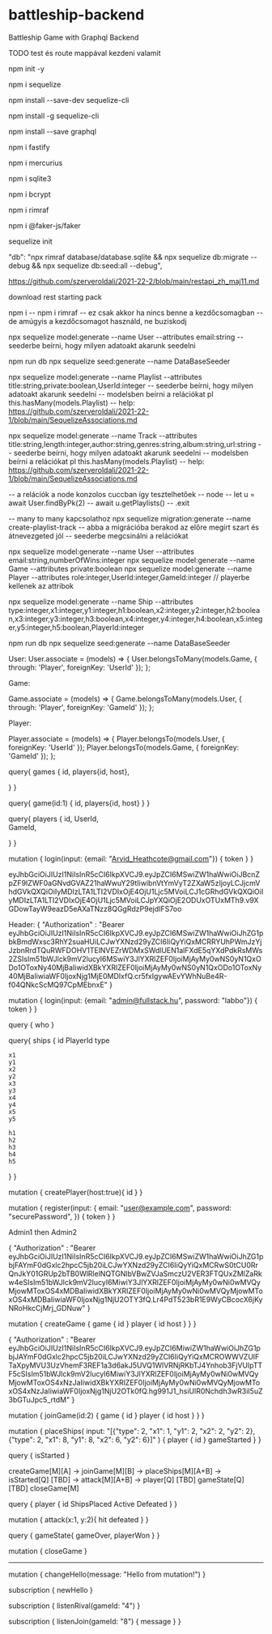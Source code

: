 # battleship-backend
 Battleship Game with Graphql Backend

TODO test és route mappával kezdeni valamit

npm init -y

npm i sequelize

npm install --save-dev sequelize-cli

npm install -g sequelize-cli

npm install --save graphql

npm i fastify

npm i mercurius

npm i sqlite3

npm i bcrypt

npm i rimraf

npm i @faker-js/faker

sequelize init

"db": "npx rimraf database/database.sqlite && npx sequelize db:migrate --debug && npx sequelize db:seed:all --debug",



https://github.com/szerveroldali/2021-22-2/blob/main/restapi_zh_maj11.md

download rest starting pack

npm i
-- npm i rimraf -- ez csak akkor ha nincs benne a kezdőcsomagban
-- de amúgyis a kezdőcsomagot használd, ne buziskodj

npx sequelize model:generate --name User --attributes email:string
-- seederbe beírni, hogy milyen adatoakt akarunk seedelni

npm run db
npx sequelize seed:generate  --name DataBaseSeeder

npx sequelize model:generate --name Playlist --attributes title:string,private:boolean,UserId:integer
-- seederbe beírni, hogy milyen adatoakt akarunk seedelni
-- modelsben beírni a relációkat pl this.hasMany(models.Playlist)
-- help: https://github.com/szerveroldali/2021-22-1/blob/main/SequelizeAssociations.md

npx sequelize model:generate --name Track --attributes title:string,length:integer,author:string,genres:string,album:string,url:string
-- seederbe beírni, hogy milyen adatoakt akarunk seedelni
-- modelsben beírni a relációkat pl this.hasMany(models.Playlist)
-- help: https://github.com/szerveroldali/2021-22-1/blob/main/SequelizeAssociations.md

-- a relációk a node konzolos cuccban így tesztelhetőek
-- node
-- let u = await User.findByPk(2)
-- await u.getPlaylists()
-- .exit

-- many to many kapcsolathoz
npx sequelize migration:generate --name create-playlist-track
-- abba a migrációba berakod az előre megírt szart és átnevezgeted jól
-- seederbe megcsinálni a relációkat


npx sequelize model:generate --name User --attributes email:string,numberOfWins:integer
npx sequelize model:generate --name Game --attributes private:boolean
npx sequelize model:generate --name Player --attributes role:integer,UserId:integer,GameId:integer
// playerbe kellenek az attribok

npx sequelize model:generate --name Ship --attributes type:integer,x1:integer,y1:integer,h1:boolean,x2:integer,y2:integer,h2:boolean,x3:integer,y3:integer,h3:boolean,x4:integer,y4:integer,h4:boolean,x5:integer,y5:integer,h5:boolean,PlayerId:integer

npm run db
npx sequelize seed:generate --name DataBaseSeeder

User:
User.associate = (models) => {
  User.belongsToMany(models.Game, { through: 'Player', foreignKey: 'UserId' });
};

Game:

Game.associate = (models) => {
  Game.belongsToMany(models.User, { through: 'Player', foreignKey: 'GameId' });
};


Player:

Player.associate = (models) => {
  Player.belongsTo(models.User, { foreignKey: 'UserId' });
  Player.belongsTo(models.Game, { foreignKey: 'GameId' });
};



query{
  games {
    id,
		players{id, host},    

  }
}

query{
  game(id:1) {
    id,
    players{id, host}
  } 
}

query{
  players {
    id,
		UserId,    
    GameId,    

  }
}


mutation {
  login(input: {email: "Arvid_Heathcote@gmail.com"}) {
    token
  }
}

eyJhbGciOiJIUzI1NiIsInR5cCI6IkpXVCJ9.eyJpZCI6MSwiZW1haWwiOiJBcnZpZF9IZWF0aGNvdGVAZ21haWwuY29tIiwibnVtYmVyT2ZXaW5zIjoyLCJjcmVhdGVkQXQiOiIyMDIzLTA1LTI2VDIxOjE4OjU1Ljc5MVoiLCJ1cGRhdGVkQXQiOiIyMDIzLTA1LTI2VDIxOjE4OjU1Ljc5MVoiLCJpYXQiOjE2ODUxOTUxMTh9.v9XGDowTayW9eazD5eAXaTNzz8QGgRdzP9ejdIFS7oo

Header:
{
  "Authorization" : "Bearer eyJhbGciOiJIUzI1NiIsInR5cCI6IkpXVCJ9.eyJpZCI6MSwiZW1haWwiOiJhZG1pbkBmdWxsc3RhY2suaHUiLCJwYXNzd29yZCI6IiQyYiQxMCRRYUhPWmJzYjJzbnRrdTQuRWFDOHV1TElNVEZrWDMxSWdlUEN1alFXdE5qYXdPdkRsMWs2ZSIsIm51bWJlck9mV2lucyI6MSwiY3JlYXRlZEF0IjoiMjAyMy0wNS0yN1QxODo1OToxNy40MjBaIiwidXBkYXRlZEF0IjoiMjAyMy0wNS0yN1QxODo1OToxNy40MjBaIiwiaWF0IjoxNjg1MjE0MDIxfQ.cr5fxIgywAEvYWhNuBe4R-f04QNkcScMQ97CpMEbnxE"
}

mutation {
  login(input: {email: "admin@fullstack.hu", password: "labbo"}) {
    token
  }
}

query {
  who
}

query{
  ships {
    id
  	PlayerId
  	type
  
  	x1
  	y1
    x2
    y2
    x3
    y3
    x4
    y4
    x5
    y5

    h1
    h2
    h3
    h4
    h5
  }
}

mutation {
  createPlayer(host:true){
    id
  }
}





mutation {
  register(input: {
    email: "user@example.com", 
    password: "securePassword", 
  }) {
    token
  }
}

Admin1 then Admin2

{
  "Authorization" : "Bearer eyJhbGciOiJIUzI1NiIsInR5cCI6IkpXVCJ9.eyJpZCI6MSwiZW1haWwiOiJhZG1pbjFAYmF0dGxlc2hpcC5jb20iLCJwYXNzd29yZCI6IiQyYiQxMCRwS0tCU0RrQnJkY01GRUp2bTB0WlRlelNQTGNlbVBwZVJaSmczU2VER3FTQUxZMlZaRkw4eSIsIm51bWJlck9mV2lucyI6MiwiY3JlYXRlZEF0IjoiMjAyMy0wNi0wMVQyMjowMToxOS4xMDBaIiwidXBkYXRlZEF0IjoiMjAyMy0wNi0wMVQyMjowMToxOS4xMDBaIiwiaWF0IjoxNjg1NjU2OTY3fQ.Lr4PdT523bR1E9WyCBcocX6jKyNRoHkcCjMrj_GDNuw"
}

mutation {
  createGame {
    game {
      id
    }
    player {
      id
      host
    }
  }
}

{
  "Authorization" : "Bearer eyJhbGciOiJIUzI1NiIsInR5cCI6IkpXVCJ9.eyJpZCI6MiwiZW1haWwiOiJhZG1pbjJAYmF0dGxlc2hpcC5jb20iLCJwYXNzd29yZCI6IiQyYiQxMCROWWVZUlFTaXpyMVU3UzVhemF3REF1a3d6akJ5UVQ1WlVRNjRKbTJ4Ynhob3FjVUlpTTF5cSIsIm51bWJlck9mV2lucyI6MiwiY3JlYXRlZEF0IjoiMjAyMy0wNi0wMVQyMjowMToxOS4xNzJaIiwidXBkYXRlZEF0IjoiMjAyMy0wNi0wMVQyMjowMToxOS4xNzJaIiwiaWF0IjoxNjg1NjU2OTk0fQ.hg991J1_hsiUlR0Nchdh3wR3iI5uZ3bGTuJpc5_rtdM"
}

mutation {
  joinGame(id:2) {
    game {
      id
    }
    player {
      id
      host
    }
  }
}

mutation {
  placeShips(
    input: "[{\"type\": 2, \"x1\": 1, \"y1\": 2, \"x2\": 2, \"y2\": 2}, {\"type\": 2, \"x1\": 8, \"y1\": 8, \"x2\": 6, \"y2\": 6}]"
  ) {
    player {
      id
    }
    gameStarted 
  }
}

query {
  isStarted
}

createGame[M][A] -> 
joinGame[M][B] -> 
placeShips[M][A+B] -> 
isStarted[Q] [TBD] -> 
attack[M][A+B] -> 
player[Q] [TBD] 
gameState[Q] [TBD] 
closeGame[M] 

query {
  player {
    id
    ShipsPlaced
    Active
    Defeated
  }
}

mutation {
  attack(x:1, y:2){
    hit
    defeated
  }
}

query {
  gameState{
    gameOver,
    playerWon
  }
}

mutation {
  closeGame
}


****

mutation {
  changeHello(message: "Hello from mutation!")
}

subscription {
  newHello
}

subscription {
  listenRival(gameId: "4")
}

subscription {
  listenJoin(gameId: "8") {
    message
  }
}